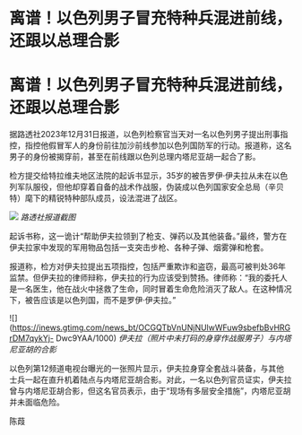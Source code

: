# 离谱！以色列男子冒充特种兵混进前线，还跟以总理合影

# 离谱！以色列男子冒充特种兵混进前线，还跟以总理合影

据路透社2023年12月31日报道，以色列检察官当天对一名以色列男子提出刑事指控，指控他假冒军人的身份前往加沙前线参加以色列国防军的行动。报道称，这名男子的身份被揭穿前，甚至在前线跟以色列总理内塔尼亚胡一起合了影。

检方提交给特拉维夫地区法院的起诉书显示，35岁的被告罗伊·伊夫拉从未在以色列军队服役，但他却穿着自备的战术作战服，伪装成以色列国家安全总局（辛贝特）麾下的精锐特种部队成员，设法混进了战区。

![](https://inews.gtimg.com/news_bt/OAy9jxEEtwrouVSuoq16m0gxvPO0DzZxRl5G1dBPdcvQoAA/1000)
_路透社报道截图_

起诉书称，这一诡计“帮助伊夫拉领到了枪支、弹药以及其他装备。”最终，警方在伊夫拉家中发现的军用物品包括一支突击步枪、各种子弹、烟雾弹和枪套。

报道称，检方对伊夫拉提出五项指控，包括严重欺诈和盗窃，最高可被判处36年监禁。但伊夫拉的律师辩称，伊夫拉的行为应该受到赞扬。律师称：“我的委托人是一名医生，他在战火中拯救了生命，同时冒着生命危险消灭了敌人。在这种情况下，被告应该是以色列国，而不是罗伊·伊夫拉。”

![](https://inews.gtimg.com/news_bt/OCGQTbVnUNjNUlwWFuw9sbefbBvHRGrDM7qykYj-
Dwc9YAA/1000) _伊夫拉（照片中未打码的身穿作战服男子）与内塔尼亚胡的合影_

以色列第12频道电视台曝光的一张照片显示，伊夫拉身穿全套战斗装备，与其他士兵一起在直升机着陆点与内塔尼亚胡合影。对此，一名以色列官员证实，伊夫拉曾与内塔尼亚胡合影，但这名官员表示，由于“现场有多层安全措施”，内塔尼亚胡并未面临危险。

陈葭

